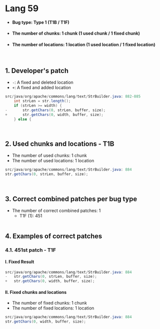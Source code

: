 # Lang 59
* <h4>Bug type: Type 1 (T1B / T1F)</h4>
* <h4>The number of chunks: 1 chunk (1 used chunk / 1 fixed chunk)</h4>
* <h4>The number of locations: 1 location (1 used location / 1 fixed location)</h4>
<br>

## 1. Developer's patch
* `-`: A fixed and deleted location
* `+`: A fixed and added location
```java
src/java/org/apache/commons/lang/text/StrBuilder.java: 882-885
    int strLen = str.length();
    if (strLen >= width) {
-       str.getChars(0, strLen, buffer, size);
+       str.getChars(0, width, buffer, size);
    } else {
```
<br>

## 2. Used chunks and locations - T1B
* The number of used chunks: 1 chunk
* The number of used locations: 1 location
```java
src/java/org/apache/commons/lang/text/StrBuilder.java: 884
str.getChars(0, strLen, buffer, size);
```
<br>

## 3. Correct combined patches per bug type
* The number of correct combined patches: 1
    * T1F (1): 451
<br><br>

## 4. Examples of correct patches
### 4.1. 451st patch - T1F
#### I. Fixed Result
```java
src/java/org/apache/commons/lang/text/StrBuilder.java: 884
-   str.getChars(0, strLen, buffer, size);
+   str.getChars(0, width, buffer, size);
```

#### II. Fixed chunks and locations
* The number of fixed chunks: 1 chunk
* The number of fixed locations: 1 location
```java
src/java/org/apache/commons/lang/text/StrBuilder.java: 884
str.getChars(0, width, buffer, size);
```
<br><br>